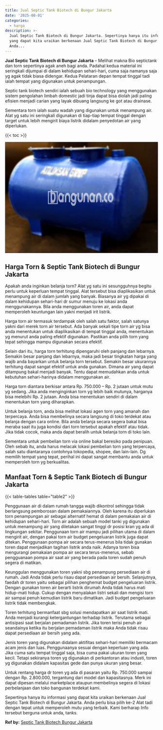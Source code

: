 ```yaml
---
title: Jual Septic Tank Biotech di Bungur Jakarta
date: '2025-08-01'
categories:
  - harga
description: >-
  Jual Septic Tank Biotech di Bungur Jakarta. Sepertinya hanya itu informasi
  yang dapat kita uraikan berkenaan Jual Septic Tank Biotech di Bungur Jakarta.
  Anda...
---
```


**Jual Septic Tank Biotech di Bungur Jakarta** – Melihat makna Bio septictank dan torn sepertinya agak aneh bagi anda. Padahal kedua material ini seringkali dijumpai di dalam kehidupan sehari-hari, cuma saja namanya saja yg agak tidak biasa didengar. Kedua Pelataran depan tempat tinggal tadi ialah tempat yang digunakan untuk penampungan.

Septic tank biotech sendiri ialah sebuah bio technology yang menggunakan sistem pengolahan limbah domestic jadi tinja dapat bisa diolah jadi paling efisien menjadi carian yang layak dibuang langsung ke got atau drainase.

Sementara torn ialah suatu wadah yang digunakan untuk menampung air. Alat yg satu ini seringkali digunakan di tiap-tiap tempat tinggal dengan target untuk lebih mengirit biaya listrik didalam penyedotan air yang diperlukan.

{{< toc >}}

![Jual Septic Tank Biotech di Bungur Jakarta](/images/jual-bio-septictank-09.png)

## Harga Torn & Septic Tank Biotech di Bungur Jakarta

Apakah anda inginkan belanja torn? Alat yg satu ini sesungguhnya begitu perlu untuk keperluan tempat tinggal. Alat tersebut bisa diaplikasikan untuk menampung air di dalam jumlah yang banyak. Biasanya air yg dipakai di dalam kehidupan sehari-hari dr sumur menuju ke lokasi anda menggunakannya. Bila anda menggunakan toren air, anda dapat memperoleh keuntungan lain yakni menjadi irit listrik.

Harga torn air termasuk terdampak oleh salah satu faktor, salah satunya yakni dari merek torn air tersebut. Ada banyak sekali tipe torn air yg bisa anda menentukan untuk diaplikasikan di tempat tinggal anda, menentukan yg menurut anda paling efektif digunakan. Pastikan anda pilih torn yang tepat sehingga mampu digunakan secara efektif.

Selain dari itu, harga torn terhitung dipengaruhi oleh panjang dan lebarnya. Semakin besar panjang dan lebarnya, maka jadi besar tingkatan harga yang wajib anda bayarkan untuk belanja torn tersebut. Semakin besar ukurannya terhitung dapat sangat efektif untuk anda gunakan. Dimana air yang dapat ditampung bakal menjadi banyak. Tentu dapat memudahkan anda untuk kebutuhan sehari-harinya didalam menggunakan air.

Harga torn diantara berkisar antara Rp. 750.000 – Rp. 2 jutaan untuk mutu yg sedang. Jika anda menginginkan torn yg lebih baik mutunya, harganya bisa melebihi Rp. 2 jutaan. Anda bisa menentukan sendiri di dalam menentukan torn yang diharapkan.

Untuk belanja torn, anda bisa melihat lokasi agen torn yang amanah dan terpercaya. Anda bisa membelinya secara langsung di toko terdekat atau belanja dengan cara online. Bila anda belanja secara segera bakal bisa meraba saat itu juga kondisi dari torn tersebut apakah efektif atau tidak. Jika tidak cocok, maka anda dapat beralih untuk belanja torn di toko lain.

Sementara untuk pembelian torn via online bakal beresiko pada penipuan. Oleh sebab itu, anda harus melacak lokasi pembelian torn yang terpercaya, salah satu diantaranya contohnya tokopedia, shopee, dan lain-lain. Dg memilih tempat yang tepat, perihal ini dapat sangat membantu anda untuk memperoleh torn yg berkualitas.

## Manfaat Torn & Septic Tank Biotech di Bungur Jakarta

{{< table-tables table="table2" >}}

Penggunaan air di dalam rumah tangga wajib dikontrol sehingga tidak berlangsung pemborosan dalam pemakaiannya. Oleh karena itu diperlukan torn penampungan air sebagai alternatif hemat di dalam pemakaian air di kehidupan sehari-hari. Torn air adalah sebuah model tanki yg digunakan untuk menampung air yang diletakan sangat tinggi dr posisi kran yg ada di lingkungan sekitar. Penggunaan torn air mampu jadi pilihan utama di dalam mengirit air, dengan pakai torn air budget pengeluaran listrik juga dapat ditekan. Penggunaan pompa air secara terus-menerus bila tidak gunakan toren dapat menjadikan tagihan listrik anda naik. Adanya toren bisa mengurangi pemakaian pompa air secara terus-menerus, sebab pengguanaan pompa air saat air yang berada pada toren sudah penuh segera di matikan.

Keunggulan menggunakan toren yakni sbg penampung persediaan air di rumah. Jadi Anda tidak perlu risau dapat persediaan air bersih. Selanjutnya, faedah dr toren yaitu sebagai pilihan penghemat budget pengeluaran listrik. Dengan gunakan toren air berarti listrik dirumah Anda tidak harus mati hidup-mati hidup. Cukup dengan menyalakan listri sekali dan mengisi torn air sampai penuh kemudian listrik baru dimatikan. Jadi budget pengeluaran listrik tidak membengkak.

Toren terhitung bermanfaat sbg solusi mendapatkan air saat listrik mati. Anda menjadi kurangi ketergantungan terhadap listrik. Terutama sebagai antisipasi saat berjalan pemadaman listrik. Jika toren terisi penuh air seandainya ketika itu berjalan pemadaman listrik maka Anda tidak risau dapat persediaan air bersih yang ada.

Jenis toren yang digunakan didalam aktifitas sehari-hari memiliki bermacam acam jenis dan luas. Penggunaanya sesuai dengan keperluan yang ada. Jika cuma satu tempat tinggal saja, bisa cuma pakai ukuran toren yang kecil. Tetapi sekiranya toren yg digunakan di perkantoran atau industi, toren yg digunakan didalam kapasitas gede dan punya ukuran yang besar.

Untuk rentang harga dr toren yg ada di pasaran yaitu Rp. 750.000 sampai dengan Rp. 2.800.000, tergantung dari model dan kapasitasnya. Merk ini dapat dipesan melalui marketplace ataupun membelinya segera di lokasi perbelanjaan dan toko bangunan terdekat kami.

Sepertinya hanya itu informasi yang dapat kita uraikan berkenaan Jual Septic Tank Biotech di Bungur Jakarta. Anda perlu bisa pilih ke-2 Alat tadi dengan tepat untuk memperoleh mutu yang terbaik. Kami berharap Info tersebut berguna untuk anda, tanks.

**Ref by:** [Septic Tank Biotech Bungur Jakarta](https://id.wikipedia.org/wiki/Septic)
